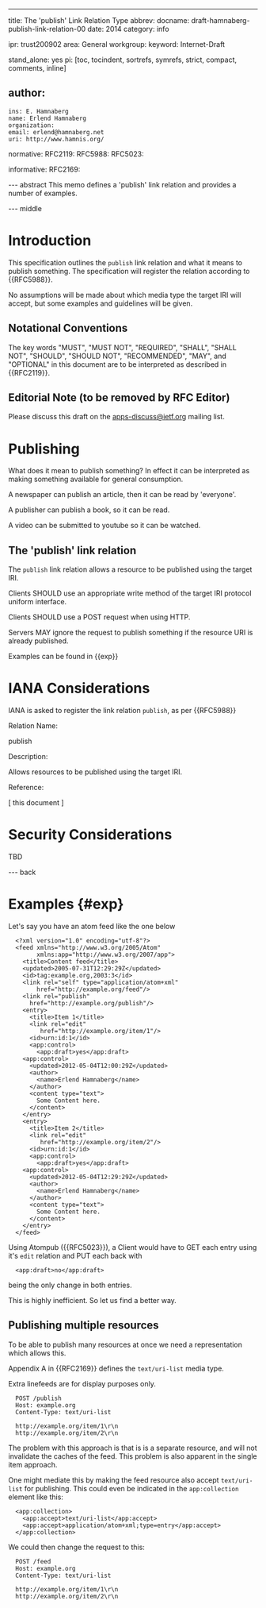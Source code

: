 ---
title: The 'publish' Link Relation Type
abbrev: 
docname: draft-hamnaberg-publish-link-relation-00
date: 2014
category: info

ipr: trust200902
area: General
workgroup:
keyword: Internet-Draft

stand_alone: yes
pi: [toc, tocindent, sortrefs, symrefs, strict, compact, comments, inline]

author:
 -
    ins: E. Hamnaberg
    name: Erlend Hamnaberg
    organization: 
    email: erlend@hamnaberg.net
    uri: http://www.hamnis.org/

normative:
  RFC2119:
  RFC5988:
  RFC5023:

informative:
  RFC2169:


--- abstract
This memo defines a 'publish' link relation and provides 
a number of examples.


--- middle

Introduction
============

This specification outlines the `publish` link relation and what it 
means to publish something. The specification will register the relation
according to {{RFC5988}}.

No assumptions will be made about which media type the target IRI will 
accept, but some examples and guidelines will be given.


Notational Conventions
----------------------

The key words "MUST", "MUST NOT", "REQUIRED", "SHALL", "SHALL NOT",
"SHOULD", "SHOULD NOT", "RECOMMENDED", "MAY", and "OPTIONAL" in this
document are to be interpreted as described in {{RFC2119}}.


Editorial Note (to be removed by RFC Editor)
--------------------------------------------
Please discuss this draft on the apps-discuss@ietf.org mailing list.

Publishing
============
What does it mean to publish something? In effect it can be interpreted
as making something available for general consumption. 

A newspaper can publish an article, then it can be read by 'everyone'. 

A publisher can publish a book, so it can be read. 

A video can be submitted to youtube so it can be watched.


The 'publish' link relation
----------------------
The `publish` link relation allows a resource to be published using the target
IRI. 

Clients SHOULD use an appropriate write method of the target IRI protocol
uniform interface.

Clients SHOULD use a POST request when using HTTP.

Servers MAY ignore the request to publish something if the resource 
URI is already published.

Examples can be found in {{exp}}

IANA Considerations
===================

IANA is asked to register the link relation `publish`, as per {{RFC5988}}

Relation Name:

publish

Description:

Allows resources to be published using the target IRI.

Reference:

 [ this document ]


Security Considerations
=======================
TBD

--- back

Examples    {#exp}
=========

Let's say you have an atom feed like the one below

~~~~~
  <?xml version="1.0" encoding="utf-8"?>
  <feed xmlns="http://www.w3.org/2005/Atom"
        xmlns:app="http://www.w3.org/2007/app">
    <title>Content feed</title>
    <updated>2005-07-31T12:29:29Z</updated>
    <id>tag:example.org,2003:3</id>
    <link rel="self" type="application/atom+xml"
        href="http://example.org/feed"/>
    <link rel="publish" 
      href="http://example.org/publish"/>
    <entry>
      <title>Item 1</title>
      <link rel="edit"
         href="http://example.org/item/1"/>
      <id>urn:id:1</id>
      <app:control>
        <app:draft>yes</app:draft>
    <app:control> 
      <updated>2012-05-04T12:00:29Z</updated>
      <author>
        <name>Erlend Hamnaberg</name>
      </author>
      <content type="text">
        Some Content here.
      </content>
    </entry>
    <entry>
      <title>Item 2</title>
      <link rel="edit"
         href="http://example.org/item/2"/>
      <id>urn:id:1</id>
      <app:control>
        <app:draft>yes</app:draft>
    <app:control>
      <updated>2012-05-04T12:29:29Z</updated>
      <author>
        <name>Erlend Hamnaberg</name>
      </author>
      <content type="text">
        Some Content here.
      </content>
    </entry>
  </feed>
~~~~~

Using Atompub ({{RFC5023}}), a Client would have to GET each 
entry using it's `edit` relation and PUT each back with
  
~~~~~  
  <app:draft>no</app:draft>
~~~~~

being the only change in both entries.

This is highly inefficient. So let us find a better way.

Publishing multiple resources
-----------------------------

To be able to publish many resources at once we need a 
representation which allows this. 

Appendix A in {{RFC2169}} defines the `text/uri-list` media type.

Extra linefeeds are for display purposes only.

~~~~~
  POST /publish
  Host: example.org
  Content-Type: text/uri-list
  
  http://example.org/item/1\r\n
  http://example.org/item/2\r\n
~~~~~

The problem with this approach is that is is a separate resource, 
and will not invalidate the caches of the feed. This problem is also apparent 
in the single item approach.

One might mediate this by making the feed resource also accept
`text/uri-list` for publishing. This could even be indicated in the 
`app:collection` element like this:
 
~~~~~ 
  <app:collection>
    <app:accept>text/uri-list</app:accept>
    <app:accept>application/atom+xml;type=entry</app:accept>
  </app:collection>
~~~~~

We could then change the request to this:

~~~~~
  POST /feed
  Host: example.org
  Content-Type: text/uri-list
  
  http://example.org/item/1\r\n
  http://example.org/item/2\r\n
~~~~~
